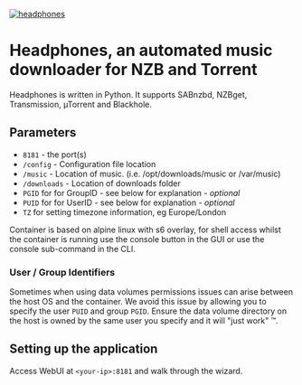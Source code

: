 [appurl]: https://github.com/rembo10/headphones
[![headphones](https://raw.githubusercontent.com/linuxserver/docker-templates/master/linuxserver.io/img/headphones-banner.png)][appurl]

# Headphones, an automated music downloader for NZB and Torrent

Headphones is written in Python. It supports SABnzbd, NZBget, Transmission, µTorrent and Blackhole.



## Parameters

* `8181` - the port(s)
* `/config` - Configuration file location
* `/music` - Location of music. (i.e. /opt/downloads/music or /var/music)
* `/downloads` - Location of downloads folder
* `PGID` for for GroupID - see below for explanation - *optional*
* `PUID` for for UserID - see below for explanation - *optional*
* `TZ` for setting timezone information, eg Europe/London

Container is based on alpine linux with s6 overlay, for shell access whilst the container is running use the console button in the GUI or use the console sub-command in the CLI.

### User / Group Identifiers

Sometimes when using data volumes permissions issues can arise between the host OS and the container. We avoid this issue by allowing you to specify the user `PUID` and group `PGID`. Ensure the data volume directory on the host is owned by the same user you specify and it will "just work" ™.

## Setting up the application

Access WebUI at `<your-ip>:8181` and walk through the wizard.
